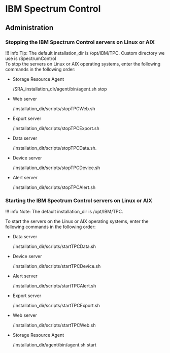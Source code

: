 # IBM Spectrum Control
## Administration
### Stopping the IBM Spectrum Control servers on Linux or AIX
!!! info
    Tip: The default installation_dir is /opt/IBM/TPC.  Custom directory we use is /SpectrumControl  
To stop the servers on Linux or AIX operating systems, enter the following commands in the following order:  

- Storage Resource Agent 

    /SRA_installation_dir/agent/bin/agent.sh stop  

- Web server  

    /installation_dir/scripts/stopTPCWeb.sh

- Export server  

    /installation_dir/scripts/stopTPCExport.sh

- Data server

    /installation_dir/scripts/stopTPCData.sh.

- Device server

    /installation_dir/scripts/stopTPCDevice.sh

- Alert server

    /installation_dir/scripts/stopTPCAlert.sh




### Starting the IBM Spectrum Control servers on Linux or AIX  
!!! info
    Note: The default installation_dir is /opt/IBM/TPC.  

To start the servers on the Linux or AIX operating systems, enter the following commands in the following order:  

- Data server  

    /installation_dir/scripts/startTPCData.sh  

- Device server  

    /installation_dir/scripts/startTPCDevice.sh 

- Alert server   

    /installation_dir/scripts/startTPCAlert.sh  

- Export server  

    /installation_dir/scripts/startTPCExport.sh  

- Web server  

    /installation_dir/scripts/startTPCWeb.sh  

- Storage Resource Agent  

    /installation_dir/agent/bin/agent.sh start 
